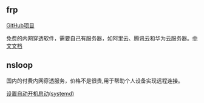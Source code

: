 ## frp

[GitHub项目](https://github.com/fatedier/frp)

免费的内网穿透软件，需要自己有服务器，如阿里云、腾讯云和华为云服务器。[中文文档](https://gofrp.org/docs/)

## nsloop

国内的付费内网穿透服务，价格不是很贵,用于帮助个人设备实现远程连接。

[设置自动开机启动(systemd)](https://github.com/tanganke/nsloop_install)

